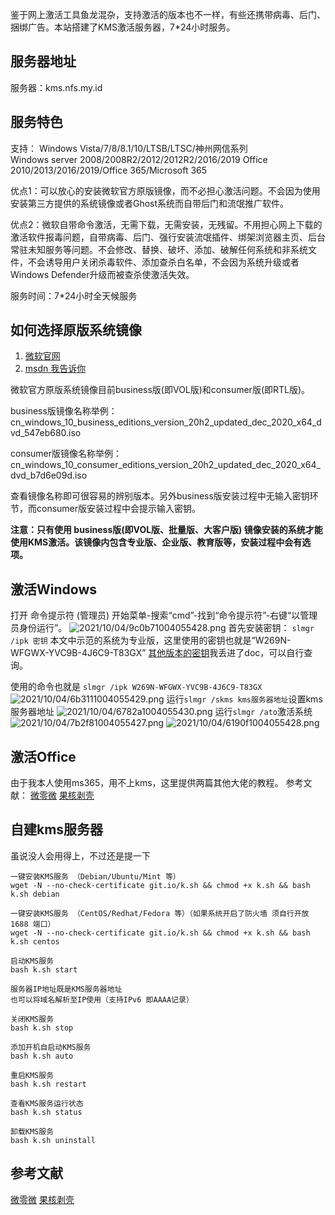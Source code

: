 鉴于网上激活工具鱼龙混杂，支持激活的版本也不一样，有些还携带病毒、后门、捆绑广告。本站搭建了KMS激活服务器，7*24小时服务。

## 服务器地址
服务器：kms.nfs.my.id

## 服务特色
支持：
Windows Vista/7/8/8.1/10/LTSB/LTSC/神州网信系列   
Windows server 2008/2008R2/2012/2012R2/2016/2019
Office 2010/2013/2016/2019/Office 365/Microsoft 365

优点1：可以放心的安装微软官方原版镜像，而不必担心激活问题。不会因为使用安装第三方提供的系统镜像或者Ghost系统而自带后门和流氓推广软件。

优点2：微软自带命令激活，无需下载，无需安装，无残留。不用担心网上下载的激活软件报毒问题，自带病毒、后门、强行安装流氓插件、绑架浏览器主页、后台常驻未知服务等问题。不会修改、替换、破坏、添加、破解任何系统和非系统文件，不会诱导用户关闭杀毒软件、添加查杀白名单，不会因为系统升级或者Windows Defender升级而被查杀使激活失效。

服务时间：7*24小时全天候服务

## 如何选择原版系统镜像
1. [微软官网](microsoft.com)
2. [msdn 我告诉你](https://msdn.itellyou.cn/)

微软官方原版系统镜像目前business版(即VOL版)和consumer版(即RTL版)。

business版镜像名称举例：
cn_windows_10_business_editions_version_20h2_updated_dec_2020_x64_dvd_547eb680.iso

consumer版镜像名称举例：
cn_windows_10_consumer_editions_version_20h2_updated_dec_2020_x64_dvd_b7d6e09d.iso

查看镜像名称即可很容易的辨别版本。另外business版安装过程中无输入密钥环节，而consumer版安装过程中会提示输入密钥。

**注意：只有使用 business版(即VOL版、批量版、大客户版) 镜像安装的系统才能使用KMS激活。该镜像内包含专业版、企业版、教育版等，安装过程中会有选项。**

## 激活Windows
打开 命令提示符 (管理员)
开始菜单-搜索“cmd”-找到“命令提示符”-右键“以管理员身份运行”。
![2021/10/04/9c0b71004055428.png](https://i1.xktu.xyz/2021/10/04/9c0b71004055428.png)
首先安装密钥：
`slmgr /ipk 密钥`
本文中示范的系统为专业版，这里使用的密钥也就是“W269N-WFGWX-YVC9B-4J6C9-T83GX”
[其他版本的密钥](https://www.kdocs.cn/l/spIuaUOvQZLv)我丢进了doc，可以自行查询。

使用的命令也就是
`slmgr /ipk W269N-WFGWX-YVC9B-4J6C9-T83GX`
![2021/10/04/6b3111004055429.png](https://i1.xktu.xyz/2021/10/04/6b3111004055429.png)
运行`slmgr /skms kms服务器地址`设置kms服务器地址
![2021/10/04/6782a1004055430.png](https://i1.xktu.xyz/2021/10/04/6782a1004055430.png)
运行`slmgr /ato`激活系统
![2021/10/04/7b2f81004055427.png](https://i1.xktu.xyz/2021/10/04/7b2f81004055427.png)
![2021/10/04/6190f1004055428.png](https://i1.xktu.xyz/2021/10/04/6190f1004055428.png)

## 激活Office
由于我本人使用ms365，用不上kms，这里提供两篇其他大佬的教程。
参考文献：
[微零微](https://v0v.bid/kms.html)
[果核剥壳](https://www.ghxi.com/kms.html)

## 自建kms服务器
虽说没人会用得上，不过还是提一下
```
一键安装KMS服务 （Debian/Ubuntu/Mint 等）
wget -N --no-check-certificate git.io/k.sh && chmod +x k.sh && bash k.sh debian

一键安装KMS服务 （CentOS/Redhat/Fedora 等）（如果系统开启了防火墙 须自行开放 1688 端口）
wget -N --no-check-certificate git.io/k.sh && chmod +x k.sh && bash k.sh centos

启动KMS服务
bash k.sh start

服务器IP地址既是KMS服务器地址
也可以将域名解析至IP使用（支持IPv6 即AAAA记录）

关闭KMS服务
bash k.sh stop

添加开机自启动KMS服务
bash k.sh auto

重启KMS服务
bash k.sh restart

查看KMS服务运行状态
bash k.sh status

卸载KMS服务
bash k.sh uninstall
```

## 参考文献
[微零微](https://v0v.bid/kms.html)
[果核剥壳](https://www.ghxi.com/kms.html)